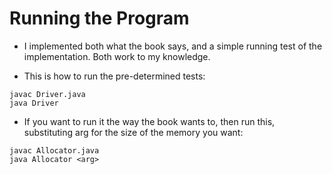  # Running the Program
 * I implemented both what the book says, and a simple running test of the implementation. Both work to my knowledge.

 * This is how to run the pre-determined tests:

 ```
 javac Driver.java
 java Driver
 ```

 * If you want to run it the way the book wants to, then run this, substituting arg for the size of the memory you want:

 ```
 javac Allocator.java
 java Allocator <arg>
 ```